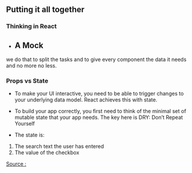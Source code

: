 ## Putting it all together

### Thinking in React

* ## A Mock
we do that to split the tasks and to give every component the data it needs and no more no less.

### Props vs State

* To make your UI interactive, you need to be able to trigger changes to your underlying data model. React achieves this with state.

* To build your app correctly, you first need to think of the minimal set of mutable state that your app needs. The key here is DRY: Don’t Repeat Yourself

* The state is:
1. The search text the user has entered
2. The value of the checkbox

[Source : ](https://reactjs.org/docs/thinking-in-react.html)